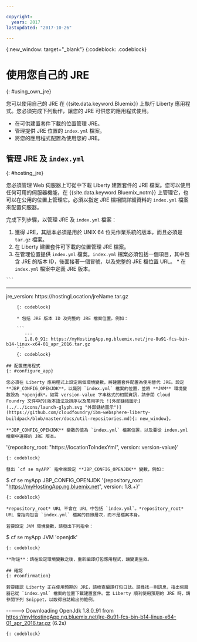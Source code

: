 ```yaml
---

copyright:
  years: 2017
lastupdated: "2017-10-26"

---
```


{:new_window: target="_blank"}
{:codeblock: .codeblock}

# 使用您自己的 JRE
{: #using_own_jre}

您可以使用自己的 JRE 在 {{site.data.keyword.Bluemix}} 上執行 Liberty 應用程式。您必須完成下列動作，讓您的 JRE 可供您的應用程式使用。
* 在可供建置套件下載的位置管理 JRE。
* 管理提供 JRE 位置的 `index.yml` 檔案。
* 將您的應用程式配置為使用您的 JRE。

## 管理 JRE 及 `index.yml`
{: #hosting_jre}

您必須管理 Web 伺服器上可從中下載 Liberty 建置套件的 JRE 檔案。您可以使用任何可用的伺服器機能，在 {{site.data.keyword.Bluemix_notm}} 上管理它，也可以在公用的位置上管理它。必須以指定 JRE 檔相關詳細資料的 `index.yml` 檔案來配置伺服器。

完成下列步驟，以管理 JRE 及 `index.yml` 檔案：
  1. 獲得 JRE，其版本必須是用於 UNIX 64 位元作業系統的版本，而且必須是 `tar.gz` 檔案。
  2. 在 Liberty 建置套件可下載的位置管理 JRE 檔案。
  3. 在管理位置提供 `index.yml` 檔案。`index.yml` 檔案必須包括一個項目，其中包含 JRE 的版本 ID，後面接著一個冒號，以及完整的 JRE 檔位置 URL。
    * 在 `index.yml` 檔案中定義 JRE 版本。

    ```
   ---
   jre_version: https://hostingLocation/jreName.tar.gz
```
    {: codeblock}

    * 包括 JRE 版本 ID 及完整的 JRE 檔案位置。例如：

    ```
       ---
       1.8.0_91: https://myHostingApp.ng.bluemix.net/jre-8u91-fcs-bin-b14-linux-x64-01_apr_2016.tar.gz
    ```
    {: codeblock}

## 配置應用程式
{: #configure_app}

您必須在 Liberty 應用程式上設定兩個環境變數，將建置套件配置為使用替代 JRE。設定 **JBP_CONFIG_OPENJDK**，以識別 `index.yml` 檔案的位置，並將 **JVM** 環境變數設為 *openjdk*。如需 version-value 字串格式的相關資訊，請參閱 Cloud Foundry 文件中的[版本語法及排序以及萬用字元 ![外部鏈結圖示](../../icons/launch-glyph.svg "外部鏈結圖示")](https://github.com/cloudfoundry/ibm-websphere-liberty-buildpack/blob/master/docs/util-repositories.md){: new_window}。

**JBP_CONFIG_OPENJDK** 變數的值為 `index.yml` 檔案位置，以及要從 index.yml 檔案中選擇的 JRE 版本。

```
'{repository_root: "https://locationToIndexYml", version: version-value}'
```
{: codeblock}

發出 `cf se myAPP` 指令來設定 **JBP_CONFIG_OPENJDK** 變數，例如：
```
$ cf se myApp JBP_CONFIG_OPENJDK '{repository_root: "https://myHostingApp.ng.bluemix.net", version: 1.8.+}'
```
{: codeblock}

*repository_root* URL 不會在 URL 中包括 `index.yml`。*repository_root* URL 會指向包含 `index.yml` 檔案的目錄層次，而不是檔案本身。

若要設定 JVM 環境變數，請發出下列指令：
```
   $ cf se myApp JVM 'openjdk'
```
{: codeblock}

**附註**：請在設定環境變數之後，重新編譯打包應用程式，讓變更生效。

## 確認
{: #confirmation}

若要確認 Liberty 正在使用預期的 JRE，請檢查編譯打包日誌。請尋找一則訊息，指出伺服器已從 `index.yml` 檔案的位置下載建置套件。當 Liberty 順利使用預期的 JRE 時，請參閱下列 Snippet，以取得日誌輸出的範例。
```
   -----> Downloading OpenJdk 1.8.0_91 from https://myHostingApp.ng.bluemix.net/jre-8u91-fcs-bin-b14-linux-x64-01_apr_2016.tar.gz (6.2s)
```
{: codeblock}
